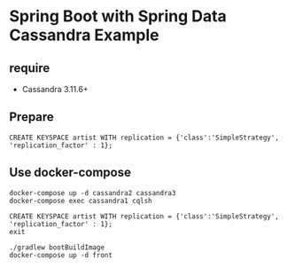 # Spring Boot with Spring Data Cassandra Example

## require
 - Cassandra 3.11.6+
 
## Prepare

```$cqlsh
CREATE KEYSPACE artist WITH replication = {'class':'SimpleStrategy', 'replication_factor' : 1};
```

## Use docker-compose

```$sh
docker-compose up -d cassandra2 cassandra3
docker-compose exec cassandra1 cqlsh
```

```$cqlsh
CREATE KEYSPACE artist WITH replication = {'class':'SimpleStrategy', 'replication_factor' : 1};
exit
```

```$sh
./gradlew bootBuildImage
docker-compose up -d front
```
